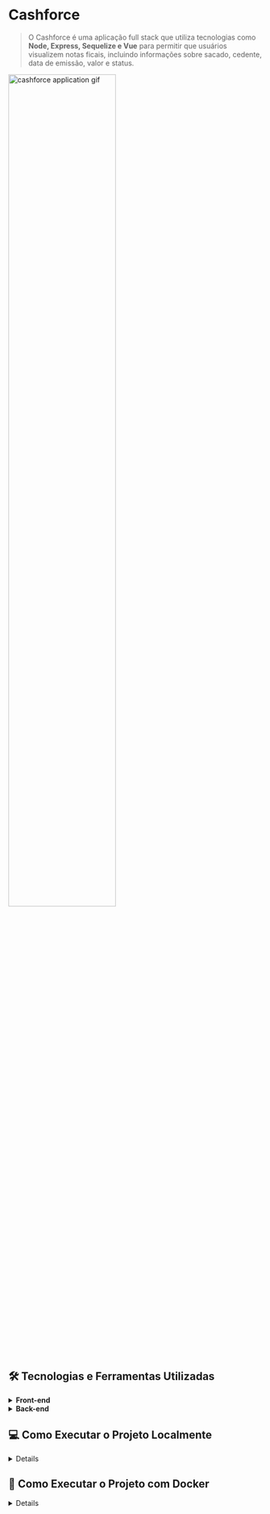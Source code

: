 # Cashforce

> O Cashforce é uma aplicação full stack que utiliza tecnologias como <strong>Node, Express, Sequelize e Vue</strong> para permitir que usuários visualizem notas ficais, incluindo informações sobre sacado, cedente, data de emissão, valor e status.

<img src="https://user-images.githubusercontent.com/87544894/210375194-f804c9b8-6d8e-4288-aa34-b006a3a35f34.gif" alt="cashforce application gif" style="height: 65%; width: 65%;">

## 🛠️ Tecnologias e Ferramentas Utilizadas

<details>

<summary><strong>Front-end</strong></summary>

- Javascript
- Vue
- Vue Router
- Fetch
- EsLint

</details>

<details>

<summary><strong>Back-end</strong></summary>

- Javascript
- Node
- Express
- Express Rescue
- Dotenv
- Mysql2
- Sequelize
- Cors
- EsLint

</details>

## 💻 Como Executar o Projeto Localmente

<details>

#### Requisitos de Sistema

- [Node.js](https://nodejs.org/)
- [npm](https://www.npmjs.com/)
- [Banco de dados MySQL](https://www.mysql.com/) configurado e rodando na máquina

1. Faça o clone do repositório para a sua máquina:

```
git clone git@github.com:laurenzdpinder/cashforce.git
```

2. Entre no diretório do projeto:

```
cd cashforce
```

3. Crie um arquivo .env na raiz do diretório backend, baseado no arquivo .env.example fornecido:

```
#### SERVER VARS
API_PORT=3001

#### DATABASE VARS
MYSQL_USER=root
MYSQL_PASSWORD=password
MYSQL_HOST=localhost
```

4. Na raiz do diretório cashforce, execute o seguinte comando para instalar as dependências do projeto:

```
npm run install-all
```

5. Ainda na raiz do diretório cashforce, execute o seguinte comando para iniciar o servidor:

```
npm start
```
6. Abra o navegador e acesse o seguinte endereço: http://localhost:8080

</details>

## 🐳 Como Executar o Projeto com Docker

<details>
  
#### Requisitos de Sistema

- [Docker](https://www.docker.com/get-started/)
- [Docker Compose](https://docs.docker.com/compose/install/)

1. Faça o clone do repositório para a sua máquina:

```
git clone git@github.com:laurenzdpinder/cashforce.git
```

2. Entre no diretório do projeto:

```
cd cashforce
```

3. Execute o seguinte comando para iniciar o projeto com Docker:

```
docker-compose up -d --build
```

4. Aguarde até que a mensagem `Connected on port 3001` apareça em seu terminal.

5. Abra o navegador e acesse o seguinte endereço: http://localhost:8080

Nota: Durante a primeira vez que você acessar o projeto em seu navegador, pode ser que demore alguns minutos para que a aplicação esteja disponível devido ao processo de conexão com o banco de dados. Aguarde até que a página carregue completamente.

</details>
